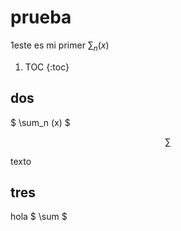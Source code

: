 
# prueba

1este es mi primer $\sum_n (x)$

1. TOC
{:toc}

## dos

$
\sum_n (x)
$

$$\sum$$

texto

## tres
hola $ \sum $
